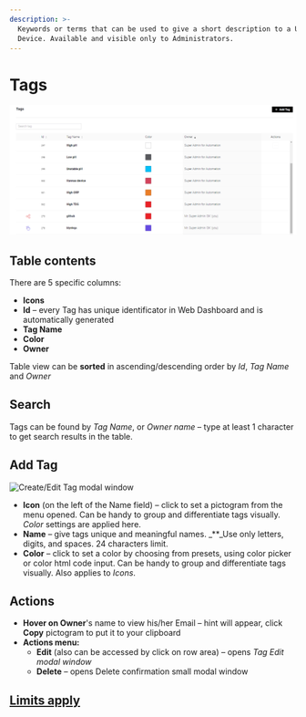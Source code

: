 ```yaml
---
description: >-
  Keywords or terms that can be used to give a short description to a User or a
  Device. Available and visible only to Administrators.
---
```


# Tags

![Tags table](../../../.gitbook/assets/tags.png)

## Table contents

There are 5 specific columns:

* **Icons**
* **Id** – every Tag has unique identificator in Web Dashboard and is automatically generated
* **Tag Name**&#x20;
* **Color**
* **Owner**

Table view can be **sorted** in ascending/descending order by _Id_, _Tag Name_ and _Owner_

## Search

Tags can be found by _Tag Name_, or _Owner name_ – type at least 1 character to get search results in the table.

## Add Tag

![Create/Edit Tag modal window](../../../.gitbook/assets/add\_new\_tag.png)

* **Icon** (on the left of the Name field) – click to set a pictogram from the menu opened. Can be handy to group and differentiate tags visually. _Color_ settings are applied here.
* **Name** – give tags unique and meaningful names. _\*\*_Use only letters, digits, and spaces. 24 characters limit.
* **Color** – click to set a color by choosing from presets, using color picker or color html code input. Can be handy to group and differentiate tags visually. Also applies to _Icons_.

## Actions

* **Hover on Owner**'s name to view his/her Email – hint will appear, click **Copy** pictogram to put it to your clipboard
* **Actions menu:**
  * **Edit** (also can be accessed by click on row area) – opens _Tag Еdit modal window_
  * **Delete** – opens Delete confirmation small modal window

## [Limits apply](https://docs.blynk.io/en/blynk.console/limits#tag)
